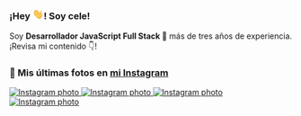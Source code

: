 <h3>¡Hey <img src="https://raw.githubusercontent.com/ABSphreak/ABSphreak/master/gifs/Hi.gif" width="20px" decondig="async">! Soy cele!</h3>

<p>Soy <strong>Desarrollador JavaScript Full Stack 🚀</strong> más de tres años de experiencia.<br />¡Revisa mi contenido 👇!</p>

### 📸 Mis últimas fotos en [mi Instagram](https://instagram.com/cele)


<a href='https://instagram.com/p/C1UpuSGLQiG' target='_blank'>
  <img width='20%' src='https://instagram.fkiv3-1.fna.fbcdn.net/v/t51.29350-15/412513918_1325803934584302_4400498733289087214_n.jpg?stp=dst-jpg_e15&_nc_ht=instagram.fkiv3-1.fna.fbcdn.net&_nc_cat=106&_nc_ohc=r9no2bTruuwAb4rJmE5&edm=APU89FABAAAA&ccb=7-5&oh=00_AfClJ5Ekjk0_ZL0sNa5jvAQPO-hz_SExFPSckBaQWA1GOA&oe=661D189D&_nc_sid=bc0c2c' alt='Instagram photo' />
</a>
<a href='https://instagram.com/p/CzMY3lzxgmx' target='_blank'>
  <img width='20%' src='https://instagram.fkiv3-1.fna.fbcdn.net/v/t51.29350-15/398916226_819142863293745_2426123683154743297_n.webp?stp=dst-jpg_e35&_nc_ht=instagram.fkiv3-1.fna.fbcdn.net&_nc_cat=109&_nc_ohc=_p0ZnN00CB4Ab7gxWMG&edm=APU89FABAAAA&ccb=7-5&oh=00_AfDX2MUnPPs8zk3ebvQRfh4o_qqu9msoTbq49XsFhcwdTA&oe=661D178C&_nc_sid=bc0c2c' alt='Instagram photo' />
</a>
<a href='https://instagram.com/p/CygbQv4uqxM' target='_blank'>
  <img width='20%' src='https://instagram.fkiv3-1.fna.fbcdn.net/v/t51.29350-15/391525959_236593062741789_5868561716480810596_n.webp?stp=dst-jpg_e35&_nc_ht=instagram.fkiv3-1.fna.fbcdn.net&_nc_cat=109&_nc_ohc=_mo-v-8h4r4Ab5auX6Q&edm=APU89FABAAAA&ccb=7-5&oh=00_AfC4diVXMsUaVWEX5Z5OzgSzJEPpSqLHX9H1erAE3umRaQ&oe=661D1DC8&_nc_sid=bc0c2c' alt='Instagram photo' />
</a>
<a href='https://instagram.com/p/CxTmOF6vN8M' target='_blank'>
  <img width='20%' src='https://instagram.fkiv3-1.fna.fbcdn.net/v/t51.29350-15/378565944_323878180141713_8920720304536029091_n.jpg?stp=dst-jpg_e15&_nc_ht=instagram.fkiv3-1.fna.fbcdn.net&_nc_cat=109&_nc_ohc=p2sSYmeh9e0Ab6dgBzl&edm=APU89FABAAAA&ccb=7-5&oh=00_AfBSmTKalEVGCZRYojkC7U52B5d7oUh4MCBrBP4MQNdgHw&oe=661D1792&_nc_sid=bc0c2c' alt='Instagram photo' />
</a>
